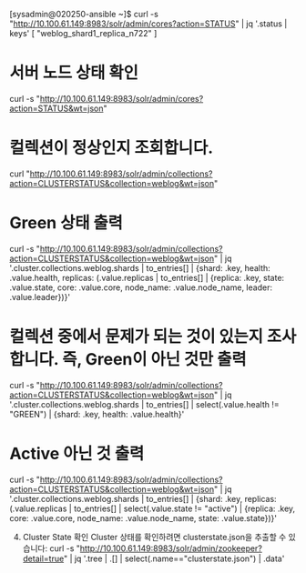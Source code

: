 


[sysadmin@020250-ansible ~]$ curl -s "http://10.100.61.149:8983/solr/admin/cores?action=STATUS" | jq '.status | keys'
[
  "weblog_shard1_replica_n722"
]


# 서버 노드 상태 확인
curl -s "http://10.100.61.149:8983/solr/admin/cores?action=STATUS&wt=json"


# 컬렉션이 정상인지 조회합니다.

curl "http://10.100.61.149:8983/solr/admin/collections?action=CLUSTERSTATUS&collection=weblog&wt=json"

# Green 상태 출력
curl -s "http://10.100.61.149:8983/solr/admin/collections?action=CLUSTERSTATUS&collection=weblog&wt=json" | jq '.cluster.collections.weblog.shards | to_entries[] | {shard: .key, health: .value.health, replicas: (.value.replicas | to_entries[] | {replica: .key, state: .value.state, core: .value.core, node_name: .value.node_name, leader: .value.leader})}'


# 컬렉션 중에서 문제가 되는 것이 있는지 조사합니다. 즉, Green이 아닌 것만 출력
curl -s "http://10.100.61.149:8983/solr/admin/collections?action=CLUSTERSTATUS&collection=weblog&wt=json" | jq '.cluster.collections.weblog.shards | to_entries[] | select(.value.health != "GREEN") | {shard: .key, health: .value.health}'

# Active 아닌 것 출력
curl -s "http://10.100.61.149:8983/solr/admin/collections?action=CLUSTERSTATUS&collection=weblog&wt=json" | jq '.cluster.collections.weblog.shards | to_entries[] | {shard: .key, replicas: (.value.replicas | to_entries[] | select(.value.state != "active") | {replica: .key, core: .value.core, node_name: .value.node_name, state: .value.state})}'

4. Cluster State 확인
Cluster 상태를 확인하려면 clusterstate.json을 추출할 수 있습니다:
curl -s "http://10.100.61.149:8983/solr/admin/zookeeper?detail=true" | jq '.tree | .[] | select(.name=="clusterstate.json") | .data'
